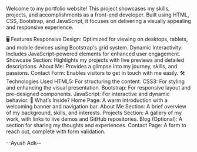 Welcome to my portfolio website! This project showcases my skills, projects, and accomplishments as a front-end developer. Built using HTML, CSS, Bootstrap, and JavaScript, it focuses on delivering a visually appealing and responsive experience.

🖥️ Features
Responsive Design: Optimized for viewing on desktops, tablets, and mobile devices using Bootstrap's grid system.
Dynamic Interactivity: Includes JavaScript-powered elements for enhanced user engagement.
Showcase Section: Highlights my projects with live previews and detailed descriptions.
About Me: Provides a glimpse into my journey, skills, and passions.
Contact Form: Enables visitors to get in touch with me easily.
🛠️ Technologies Used
HTML5: For structuring the content.
CSS3: For styling and enhancing the visual presentation.
Bootstrap: For responsive layout and pre-designed components.
JavaScript: For interactive and dynamic behavior.
🌟 What’s Inside?
Home Page:
A warm introduction with a welcoming banner and navigation bar.
About Me Section:
A brief overview of my background, skills, and interests.
Projects Section:
A gallery of my work, with links to live demos and GitHub repositories.
Blog (Optional):
A section for sharing my thoughts and experiences.
Contact Page:
A form to reach out, complete with form validation.

--Ayush Adk--





